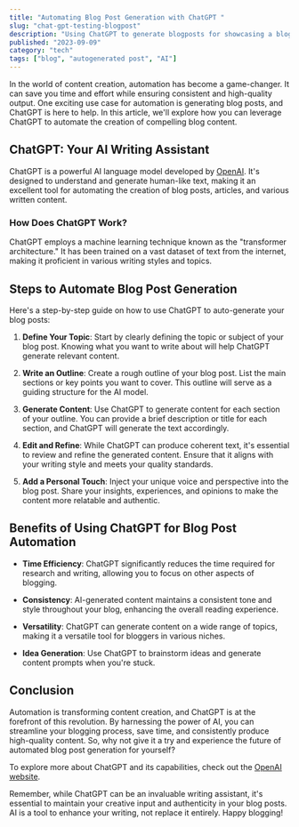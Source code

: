 ```yaml
---
title: "Automating Blog Post Generation with ChatGPT "
slug: "chat-gpt-testing-blogpost"
description: "Using ChatGPT to generate blogposts for showcasing a blogging platform? Why not."
published: "2023-09-09"
category: "tech"
tags: ["blog", "autogenerated post", "AI"]
---
```


In the world of content creation, automation has become a game-changer. It can save you time and effort while ensuring consistent and high-quality output. One exciting use case for automation is generating blog posts, and ChatGPT is here to help. In this article, we'll explore how you can leverage ChatGPT to automate the creation of compelling blog content.

## ChatGPT: Your AI Writing Assistant

ChatGPT is a powerful AI language model developed by [OpenAI](https://www.openai.com). It's designed to understand and generate human-like text, making it an excellent tool for automating the creation of blog posts, articles, and various written content.

### How Does ChatGPT Work?

ChatGPT employs a machine learning technique known as the "transformer architecture." It has been trained on a vast dataset of text from the internet, making it proficient in various writing styles and topics.

## Steps to Automate Blog Post Generation

Here's a step-by-step guide on how to use ChatGPT to auto-generate your blog posts:

1. **Define Your Topic**: Start by clearly defining the topic or subject of your blog post. Knowing what you want to write about will help ChatGPT generate relevant content.

2. **Write an Outline**: Create a rough outline of your blog post. List the main sections or key points you want to cover. This outline will serve as a guiding structure for the AI model.

3. **Generate Content**: Use ChatGPT to generate content for each section of your outline. You can provide a brief description or title for each section, and ChatGPT will generate the text accordingly.

4. **Edit and Refine**: While ChatGPT can produce coherent text, it's essential to review and refine the generated content. Ensure that it aligns with your writing style and meets your quality standards.

5. **Add a Personal Touch**: Inject your unique voice and perspective into the blog post. Share your insights, experiences, and opinions to make the content more relatable and authentic.

## Benefits of Using ChatGPT for Blog Post Automation

- **Time Efficiency**: ChatGPT significantly reduces the time required for research and writing, allowing you to focus on other aspects of blogging.

- **Consistency**: AI-generated content maintains a consistent tone and style throughout your blog, enhancing the overall reading experience.

- **Versatility**: ChatGPT can generate content on a wide range of topics, making it a versatile tool for bloggers in various niches.

- **Idea Generation**: Use ChatGPT to brainstorm ideas and generate content prompts when you're stuck.

## Conclusion

Automation is transforming content creation, and ChatGPT is at the forefront of this revolution. By harnessing the power of AI, you can streamline your blogging process, save time, and consistently produce high-quality content. So, why not give it a try and experience the future of automated blog post generation for yourself?

To explore more about ChatGPT and its capabilities, check out the [OpenAI website](https://www.openai.com/gpt-3/).

Remember, while ChatGPT can be an invaluable writing assistant, it's essential to maintain your creative input and authenticity in your blog posts. AI is a tool to enhance your writing, not replace it entirely. Happy blogging!
